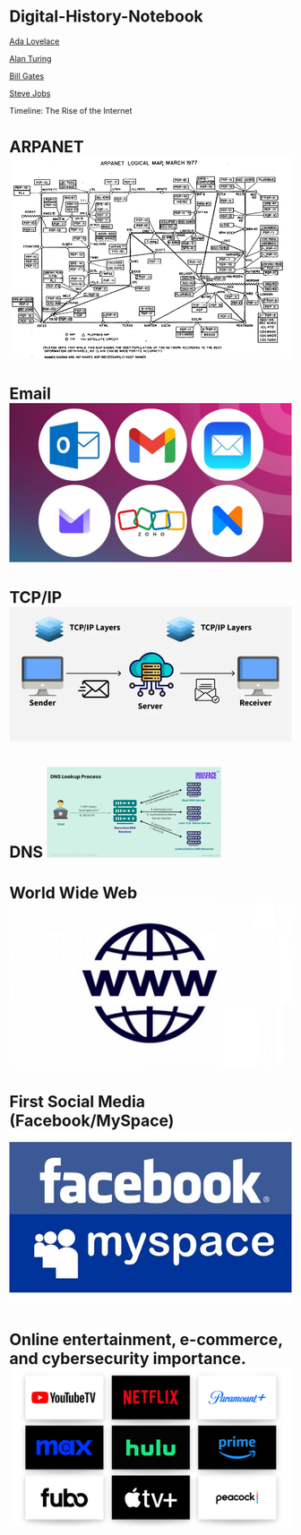 # Digital-History-Notebook

[Ada Lovelace](ada-lovelace)

[Alan Turing](alan-turing)

[Bill Gates](bill-gates.md)

[Steve Jobs](steve-jobs.md)

Timeline: The Rise of the Internet
  # ARPANET ![image](ARPANET.png)
  # Email ![image](EMAIL.jpg)
  # TCP/IP ![image](TCP.webp)
  # DNS ![image](DNS.png)
  # World Wide Web ![image](WWW.jpg)
  # First Social Media (Facebook/MySpace) ![image](FBMS.jpg)
  # Online entertainment, e-commerce, and cybersecurity importance. ![image](STREAM.png)
